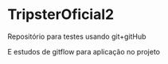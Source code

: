 # TripsterOficial2

Repositório para testes usando git+gitHub

E estudos de gitflow para aplicação no projeto
